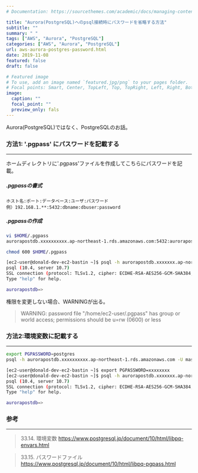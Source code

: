 ```yaml
---
# Documentation: https://sourcethemes.com/academic/docs/managing-content/

title: "Aurora(PostgreSQL)へのpsql接続時にパスワードを省略する方法"
subtitle: ""
summary: " "
tags: ["AWS", "Aurora", "PostgreSQL"]
categories: ["AWS", "Aurora", "PostgreSQL"]
url: aws-aurora-postgres-password.html
date: 2019-11-08
featured: false
draft: false

# Featured image
# To use, add an image named `featured.jpg/png` to your pages folder.
# Focal points: Smart, Center, TopLeft, Top, TopRight, Left, Right, BottomLeft, Bottom, BottomRight.
image:
  caption: ""
  focal_point: ""
  preview_only: fals
---
```



Aurora(PostgreSQL)ではなく、PostgreSQLのお話。

###  **方法**1: '.pgpass' にパスワードを記載する

***

ホームディレクトリに'.pgpass'ファイルを作成してこちらにパスワードを記載。

##### .pgpassの書式

```
ホスト名:ポート:データベース:ユーザ:パスワード
例）192.168.1.**:5432:dbname:dbuser:password
```

##### .pgpassの作成

```sh
vi $HOME/.pgpass
aurorapostdb.xxxxxxxxxx.ap-northeast-1.rds.amazonaws.com:5432:aurorapostdb:master:postgres

chmod 600 $HOME/.pgpass

[ec2-user@donald-dev-ec2-bastin ~]$ psql -h aurorapostdb.xxxxxxx.ap-northeast-1.rds.amazonaws.com -U master -d aurorapostdb
psql (10.4, server 10.7)
SSL connection (protocol: TLSv1.2, cipher: ECDHE-RSA-AES256-GCM-SHA384, bits: 256, compression: off)
Type "help" for help.

aurorapostdb=>
```

権限を変更しない場合、WARNINGが出る。

> WARNING: password file "/home/ec2-user/.pgpass" has group or world access; permissions should be u=rw (0600) or less

### 方法2:環境変数に記載する

***

```sh
export PGPASSWORD=postgres
psql -h aurorapostdb.xxxxxxxxxx.ap-northeast-1.rds.amazonaws.com -U master -d aurorapostdb

[ec2-user@donald-dev-ec2-bastin ~]$ export PGPASSWORD=xxxxxxxx
[ec2-user@donald-dev-ec2-bastin ~]$ psql -h aurorapostdb.xxxxxxx.ap-northeast-1.rds.amazonaws.com -U master -d aurorapostdb
psql (10.4, server 10.7)
SSL connection (protocol: TLSv1.2, cipher: ECDHE-RSA-AES256-GCM-SHA384, bits: 256, compression: off)
Type "help" for help.

aurorapostdb=> 
```

### 参考

***

> 33.14. 環境変数 https://www.postgresql.jp/document/10/html/libpq-envars.html

> 33.15. パスワードファイル https://www.postgresql.jp/document/10/html/libpq-pgpass.html